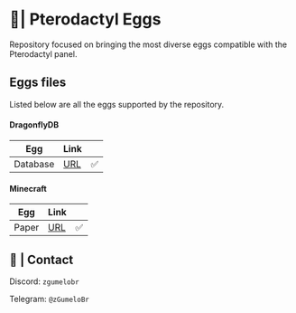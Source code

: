 # 🪿| Pterodactyl Eggs

Repository focused on bringing the most diverse eggs compatible with the Pterodactyl panel.

## Eggs files

Listed below are all the eggs supported by the repository.

#### DragonflyDB

| Egg | Link ||
| ------ | ------ | ------ |
| Database | [URL](https://github.com/zGumeloBr/pterodactyl-eggs/tree/main/DragonflyDB) | ✅ |

#### Minecraft

| Egg | Link || 
| ------ | ------ | ------ |
| Paper | [URL](https://github.com/zGumeloBr/pterodactyl-eggs/tree/main/Minecraft/Paper) | ✅ |

## 📁 | Contact

Discord: ```zgumelobr```

Telegram: ```@zGumeloBr```